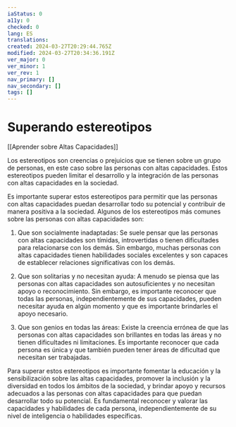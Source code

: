 ```yaml
---
iaStatus: 0
a11y: 0
checked: 0
lang: ES
translations: 
created: 2024-03-27T20:29:44.765Z
modified: 2024-03-27T20:34:36.191Z
ver_major: 0
ver_minor: 1
ver_rev: 1
nav_primary: []
nav_secondary: []
tags: []
---
```

# Superando estereotipos

[[Aprender sobre Altas Capacidades]]

Los estereotipos son creencias o prejuicios que se tienen sobre un grupo de personas, en este caso sobre las personas con altas capacidades. Estos estereotipos pueden limitar el desarrollo y la integración de las personas con altas capacidades en la sociedad.

Es importante superar estos estereotipos para permitir que las personas con altas capacidades puedan desarrollar todo su potencial y contribuir de manera positiva a la sociedad. Algunos de los estereotipos más comunes sobre las personas con altas capacidades son:

1. Que son socialmente inadaptadas: Se suele pensar que las personas con altas capacidades son tímidas, introvertidas o tienen dificultades para relacionarse con los demás. Sin embargo, muchas personas con altas capacidades tienen habilidades sociales excelentes y son capaces de establecer relaciones significativas con los demás.

2. Que son solitarias y no necesitan ayuda: A menudo se piensa que las personas con altas capacidades son autosuficientes y no necesitan apoyo o reconocimiento. Sin embargo, es importante reconocer que todas las personas, independientemente de sus capacidades, pueden necesitar ayuda en algún momento y que es importante brindarles el apoyo necesario.

3. Que son genios en todas las áreas: Existe la creencia errónea de que las personas con altas capacidades son brillantes en todas las áreas y no tienen dificultades ni limitaciones. Es importante reconocer que cada persona es única y que también pueden tener áreas de dificultad que necesitan ser trabajadas.

Para superar estos estereotipos es importante fomentar la educación y la sensibilización sobre las altas capacidades, promover la inclusión y la diversidad en todos los ámbitos de la sociedad, y brindar apoyo y recursos adecuados a las personas con altas capacidades para que puedan desarrollar todo su potencial. Es fundamental reconocer y valorar las capacidades y habilidades de cada persona, independientemente de su nivel de inteligencia o habilidades específicas.
